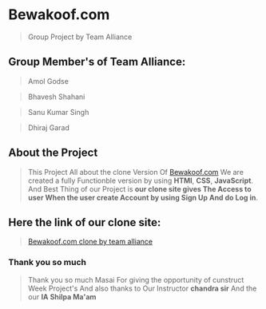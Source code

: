 # Bewakoof.com
>Group Project by Team Alliance




## Group Member's of Team Alliance:
>Amol Godse

>Bhavesh Shahani

>Sanu Kumar Singh

>Dhiraj Garad

## About the Project
>This Project All about the clone Version Of [Bewakoof.com](https://www.bewakoof.com/)
>We are created a fully Functionble version by using **HTMl**, **CSS**, **JavaScript**. And Best Thing of our Project is **our clone site gives The Access to user When the user create Account by using Sign Up And do Log in**.

## Here the link of our clone site:

> [Bewakoof.com clone by team alliance](https://curious-queijadas-04ca42.netlify.app/
)

### Thank you so much

>Thank you so much Masai For giving the opportunity of cunstruct Week Project's And also thanks to Our Instructor **chandra sir** And the our **IA Shilpa Ma'am**
